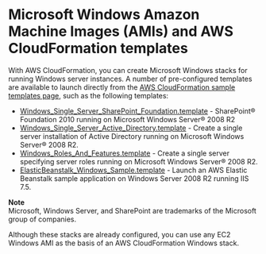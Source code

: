 # Microsoft Windows Amazon Machine Images \(AMIs\) and AWS CloudFormation templates<a name="cfn-windows-stacks-amis-and-templates"></a>

With AWS CloudFormation, you can create Microsoft Windows stacks for running Windows server instances\. A number of pre\-configured templates are available to launch directly from the [AWS CloudFormation sample templates page](http://aws.amazon.com/cloudformation/aws-cloudformation-templates/), such as the following templates:
+ [Windows\_Single\_Server\_SharePoint\_Foundation\.template](https://s3.amazonaws.com/cloudformation-templates-us-east-1/Windows_Single_Server_SharePoint_Foundation.template) \- SharePoint® Foundation 2010 running on Microsoft Windows Server® 2008 R2
+ [Windows\_Single\_Server\_Active\_Directory\.template](https://s3.amazonaws.com/cloudformation-templates-us-east-1/Windows_Single_Server_Active_Directory.template) \- Create a single server installation of Active Directory running on Microsoft Windows Server® 2008 R2\.
+ [Windows\_Roles\_And\_Features\.template](https://s3.amazonaws.com/cloudformation-templates-us-east-1/Windows_Roles_And_Features.template) \- Create a single server specifying server roles running on Microsoft Windows Server® 2008 R2\.
+ [ElasticBeanstalk\_Windows\_Sample\.template](https://s3.amazonaws.com/cloudformation-templates-us-east-1/ElasticBeanstalk_Windows_Sample.template) \- Launch an AWS Elastic Beanstalk sample application on Windows Server 2008 R2 running IIS 7\.5\.

**Note**  
Microsoft, Windows Server, and SharePoint are trademarks of the Microsoft group of companies\.

Although these stacks are already configured, you can use any EC2 Windows AMI as the basis of an AWS CloudFormation Windows stack\. 